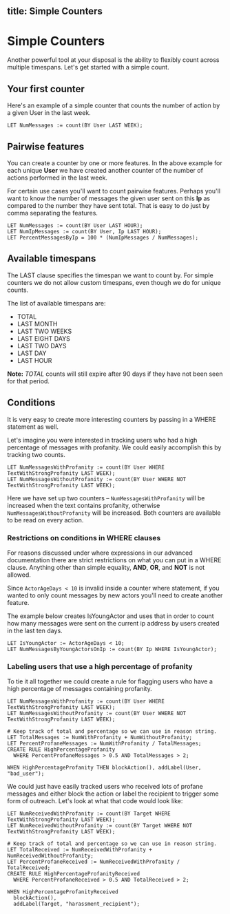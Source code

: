 title: Simple Counters
---

# Simple Counters

Another powerful tool at your disposal is the ability to flexibly count across multiple timespans. Let's get started with a simple count.

## Your first counter

Here's an example of a simple counter that counts the number of action by a given User in the last week.

```
LET NumMessages := count(BY User LAST WEEK);
```

## Pairwise features

You can create a counter by one or more features. In the above example for each unique **User** we have created another counter of the number of actions performed in the last week.

For certain use cases you'll want to count pairwise features. Perhaps you'll want to know the number of messages the given user sent on this **Ip** as compared to the number they have sent total. That is easy to do just by comma separating the features.

```
LET NumMessages := count(BY User LAST HOUR);
LET NumIpMessages := count(BY User, Ip LAST HOUR);
LET PercentMessagesByIp = 100 * (NumIpMessages / NumMessages);
```


## Available timespans

The LAST clause specifies the timespan we want to count by. For simple counters we do not allow custom timespans, even though we do for unique counts.

The list of available timespans are:

* TOTAL
* LAST MONTH
* LAST TWO WEEKS
* LAST EIGHT DAYS
* LAST TWO DAYS
* LAST DAY
* LAST HOUR

**Note:** *TOTAL* counts will still expire after 90 days if they have not been seen for that period.

## Conditions

It is very easy to create more interesting counters by passing in a WHERE statement as well.

Let's imagine you were interested in tracking users who had a high percentage of messages with profanity. We could easily accomplish this by tracking two counts.

```
LET NumMessagesWithProfanity := count(BY User WHERE TextWithStrongProfanity LAST WEEK);
LET NumMessagesWithoutProfanity := count(BY User WHERE NOT TextWithStrongProfanity LAST WEEK); 
```

Here we have set up two counters – `NumMessagesWithProfanity` will be increased when the text contains profanity, otherwise `NumMessagesWithoutProfanity` will be increased. Both counters are available to be read on every action.

### Restrictions on conditions in WHERE clauses

For reasons discussed under where expressions in our advanced documentation there are strict restrictions on what you can put in a WHERE clause. Anything other than simple equality, **AND**, **OR**, and **NOT** is not allowed.

Since `ActorAgeDays < 10` is invalid inside a counter where statement, if you wanted to only count messages by new actors you'll need to create another feature.

The example below creates IsYoungActor and uses that in order to count how many messages were sent on the current ip address by users created in the last ten days.

```
LET IsYoungActor := ActorAgeDays < 10;
LET NumMessagesByYoungActorsOnIp := count(BY Ip WHERE IsYoungActor);
```
 
### Labeling users that use a high percentage of profanity

To tie it all together we could create a rule for flagging users who have a high percentage of messages containing profanity.

``` 
LET NumMessagesWithProfanity := count(BY User WHERE TextWithStrongProfanity LAST WEEK);
LET NumMessagesWithoutProfanity := count(BY User WHERE NOT TextWithStrongProfanity LAST WEEK);

# Keep track of total and percentage so we can use in reason string.
LET TotalMessages := NumWithProfanity + NumWithoutProfanity;
LET PercentProfaneMessages := NumWithProfanity / TotalMessages;
CREATE RULE HighPercentageProfanity
  WHERE PercentProfaneMessages > 0.5 AND TotalMessages > 2;
  
WHEN HighPercentageProfanity THEN blockAction(), addLabel(User, "bad_user");
```

We could just have easily tracked users who received lots of profane messages and either block the action or label the recipient to trigger some form of outreach. Let's look at what that code would look like:

```
LET NumReceivedWithProfanity := count(BY Target WHERE TextWithStrongProfanity LAST WEEK);
LET NumReceivedWithoutProfanity := count(BY Target WHERE NOT TextWithStrongProfanity LAST WEEK);

# Keep track of total and percentage so we can use in reason string.
LET TotalReceived := NumReceivedWithProfanity + NumReceivedWithoutProfanity;
LET PercentProfaneReceived := NumReceivedWithProfanity / TotalReceived;
CREATE RULE HighPercentageProfanityReceived
  WHERE PercentProfaneReceived > 0.5 AND TotalReceived > 2;
  
WHEN HighPercentageProfanityReceived
  blockAction(),
  addLabel(Target, "harassment_recipient");
```